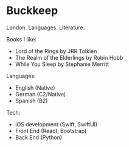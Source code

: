 # Buckkeep

London. Languages. Literature.

Books I like:
- Lord of the Rings by JRR Tolkien
- The Realm of the Elderlings by Robin Hobb
- While You Sleep by Stephanie Merritt 

Languages:
- English (Native)
- German (C2/Native)
- Spanish (B2)

Tech:
- iOS development (Swift, SwiftUI)
- Front End (React, Bootstrap)
- Back End (Python)
